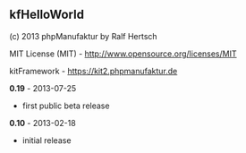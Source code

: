 ## kfHelloWorld

(c) 2013 phpManufaktur by Ralf Hertsch

MIT License (MIT) - <http://www.opensource.org/licenses/MIT>

kitFramework - <https://kit2.phpmanufaktur.de>

**0.19** - 2013-07-25

* first public beta release

**0.10** - 2013-02-18

* initial release
